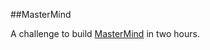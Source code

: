 ##MasterMind

A challenge to build [MasterMind](https://github.com/turingschool/curriculum/blob/master/source/projects/mastermind.markdown) in two hours.
